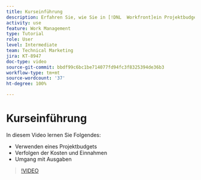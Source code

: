 ```yaml
---
title: Kurseinführung
description: Erfahren Sie, wie Sie in [!DNL  Workfront]ein Projektbudget verwenden, Kosten und Einnahmen verfolgen und Ausgaben verwalten.
activity: use
feature: Work Management
type: Tutorial
role: User
level: Intermediate
team: Technical Marketing
jira: KT-8947
doc-type: video
source-git-commit: bbdf99c6bc1be714077fd94fc3f8325394de36b3
workflow-type: tm+mt
source-wordcount: '37'
ht-degree: 100%

---
```


# Kurseinführung

In diesem Video lernen Sie Folgendes:

* Verwenden eines Projektbudgets
* Verfolgen der Kosten und Einnahmen
* Umgang mit Ausgaben

>[!VIDEO](https://video.tv.adobe.com/v/335207/?quality=12&learn=on&enablevpops=1)
